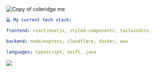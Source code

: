 
![Copy of coleridge me](https://user-images.githubusercontent.com/51129378/216714970-7b944669-8e8b-4767-9539-747ed5bd982b.png)

```yaml
💻 My current tech stack:

frontend: react/nextjs, styled-components, tailwindcss

backend: node/express, cloudflare, docker, aws

languages: typescript, swift, java
```
![](https://komarev.com/ghpvc/?username=kaicoleridge&color=ff69b4)
